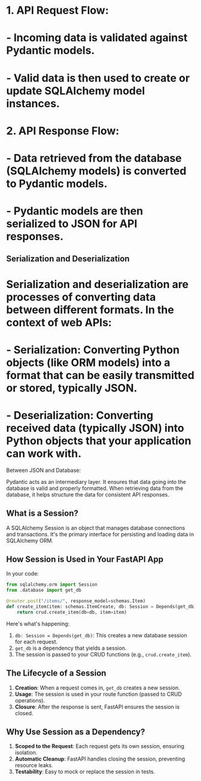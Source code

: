 # 1. **API Request Flow**:
#    - Incoming data is validated against Pydantic models.
#    - Valid data is then used to create or update SQLAlchemy model instances.

# 2. **API Response Flow**:
#    - Data retrieved from the database (SQLAlchemy models) is converted to Pydantic models.
#    - Pydantic models are then serialized to JSON for API responses.



## Serialization and Deserialization

# Serialization and deserialization are processes of converting data between different formats. In the context of web APIs:

# - **Serialization**: Converting Python objects (like ORM models) into a format that can be easily transmitted or stored, typically JSON.
# - **Deserialization**: Converting received data (typically JSON) into Python objects that your application can work with.



Between JSON and Database:

Pydantic acts as an intermediary layer.
It ensures that data going into the database is valid and properly formatted.
When retrieving data from the database, it helps structure the data for consistent API responses.


## What is a Session?

A SQLAlchemy Session is an object that manages database connections and transactions. It's the primary interface for persisting and loading data in SQLAlchemy ORM.


## How Session is Used in Your FastAPI App

In your code:

```python
from sqlalchemy.orm import Session
from .database import get_db

@router.post("/items/", response_model=schemas.Item)
def create_item(item: schemas.ItemCreate, db: Session = Depends(get_db)):
    return crud.create_item(db=db, item=item)
```

Here's what's happening:

1. `db: Session = Depends(get_db)`: This creates a new database session for each request.
2. `get_db` is a dependency that yields a session.
3. The session is passed to your CRUD functions (e.g., `crud.create_item`).

## The Lifecycle of a Session

1. **Creation**: When a request comes in, `get_db` creates a new session.
2. **Usage**: The session is used in your route function (passed to CRUD operations).
3. **Closure**: After the response is sent, FastAPI ensures the session is closed.

## Why Use Session as a Dependency?

1. **Scoped to the Request**: Each request gets its own session, ensuring isolation.
2. **Automatic Cleanup**: FastAPI handles closing the session, preventing resource leaks.
3. **Testability**: Easy to mock or replace the session in tests.